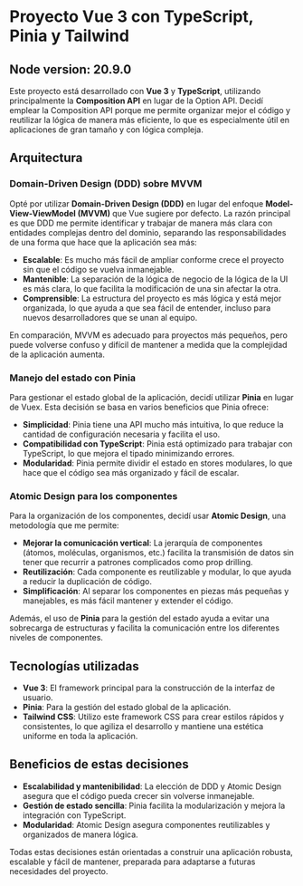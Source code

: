 # Proyecto Vue 3 con TypeScript, Pinia y Tailwind

## Node version: 20.9.0

Este proyecto está desarrollado con **Vue 3** y **TypeScript**, utilizando principalmente la **Composition API** en lugar de la Option API. Decidí emplear la Composition API porque me permite organizar mejor el código y reutilizar la lógica de manera más eficiente, lo que es especialmente útil en aplicaciones de gran tamaño y con lógica compleja.

## Arquitectura

### Domain-Driven Design (DDD) sobre MVVM

Opté por utilizar **Domain-Driven Design (DDD)** en lugar del enfoque **Model-View-ViewModel (MVVM)** que Vue sugiere por defecto. La razón principal es que DDD me permite identificar y trabajar de manera más clara con entidades complejas dentro del dominio, separando las responsabilidades de una forma que hace que la aplicación sea más:

- **Escalable**: Es mucho más fácil de ampliar conforme crece el proyecto sin que el código se vuelva inmanejable.
- **Mantenible**: La separación de la lógica de negocio de la lógica de la UI es más clara, lo que facilita la modificación de una sin afectar la otra.
- **Comprensible**: La estructura del proyecto es más lógica y está mejor organizada, lo que ayuda a que sea fácil de entender, incluso para nuevos desarrolladores que se unan al equipo.

En comparación, MVVM es adecuado para proyectos más pequeños, pero puede volverse confuso y difícil de mantener a medida que la complejidad de la aplicación aumenta.

### Manejo del estado con Pinia

Para gestionar el estado global de la aplicación, decidí utilizar **Pinia** en lugar de Vuex. Esta decisión se basa en varios beneficios que Pinia ofrece:

- **Simplicidad**: Pinia tiene una API mucho más intuitiva, lo que reduce la cantidad de configuración necesaria y facilita el uso.
- **Compatibilidad con TypeScript**: Pinia está optimizado para trabajar con TypeScript, lo que mejora el tipado minimizando errores.
- **Modularidad**: Pinia permite dividir el estado en stores modulares, lo que hace que el código sea más organizado y fácil de escalar.

### Atomic Design para los componentes

Para la organización de los componentes, decidí usar **Atomic Design**, una metodología que me permite:

- **Mejorar la comunicación vertical**: La jerarquía de componentes (átomos, moléculas, organismos, etc.) facilita la transmisión de datos sin tener que recurrir a patrones complicados como prop drilling.
- **Reutilización**: Cada componente es reutilizable y modular, lo que ayuda a reducir la duplicación de código.
- **Simplificación**: Al separar los componentes en piezas más pequeñas y manejables, es más fácil mantener y extender el código.

Además, el uso de **Pinia** para la gestión del estado ayuda a evitar una sobrecarga de estructuras y facilita la comunicación entre los diferentes niveles de componentes.

## Tecnologías utilizadas

- **Vue 3**: El framework principal para la construcción de la interfaz de usuario.
- **Pinia**: Para la gestión del estado global de la aplicación.
- **Tailwind CSS**: Utilizo este framework CSS para crear estilos rápidos y consistentes, lo que agiliza el desarrollo y mantiene una estética uniforme en toda la aplicación.

## Beneficios de estas decisiones

- **Escalabilidad y mantenibilidad**: La elección de DDD y Atomic Design asegura que el código pueda crecer sin volverse inmanejable.
- **Gestión de estado sencilla**: Pinia facilita la modularización y mejora la integración con TypeScript.
- **Modularidad**: Atomic Design asegura componentes reutilizables y organizados de manera lógica.

Todas estas decisiones están orientadas a construir una aplicación robusta, escalable y fácil de mantener, preparada para adaptarse a futuras necesidades del proyecto.
